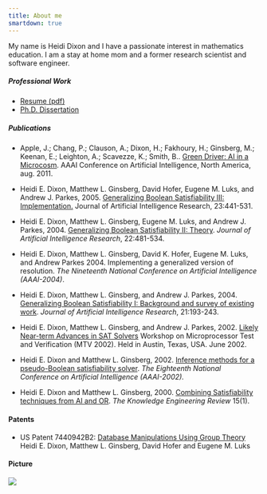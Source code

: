 ```yaml
---
title: About me
smartdown: true
---
```



My name is Heidi Dixon and I have a passionate interest in mathematics education.  I am a stay at home mom and a former research scientist and software engineer.


##### Professional Work

- [Resume (pdf)](blog/assets/content/HeidiDixonResume.pdf)
- [Ph.D. Dissertation](http://www.cirl.uoregon.edu/dixon/papers/dixonDissertation.pdf)


##### Publications

- Apple, J.; Chang, P.; Clauson, A.; Dixon, H.; Fakhoury, H.; Ginsberg, M.; Keenan, E.; Leighton, A.; Scavezze, K.; Smith, B.. [Green Driver: AI in a Microcosm](https://www.aaai.org/ocs/index.php/AAAI/AAAI11/paper/view/3648). AAAI Conference on Artificial Intelligence, North America, aug. 2011. 

- Heidi E. Dixon, Matthew L. Ginsberg, David Hofer, Eugene M. Luks, and Andrew J. Parkes, 2005. [Generalizing Boolean Satisfiability III: Implementation.](https://www.jair.org/index.php/jair/article/view/10407/24941) Journal of Artificial Intelligence Research, 23:441-531.

- Heidi E. Dixon, Matthew L. Ginsberg, Eugene M. Luks, and Andrew J. Parkes, 2004. [Generalizing Boolean Satisfiability II: Theory](https://arxiv.org/abs/1109.2134). *Journal of Artificial Intelligence Research*, 22:481-534.
                
- Heidi E. Dixon, Matthew L. Ginsberg, David K. Hofer, Eugene M. Luks, and Andrew Parkes 2004. Implementing a generalized version of resolution. *The Nineteenth National Conference on Artificial Intelligence (AAAI-2004)*.

- Heidi E. Dixon, Matthew L. Ginsberg, and Andrew J. Parkes, 2004.  [Generalizing Boolean Satisfiability I: Background and survey of existing work](https://arxiv.org/abs/1107.0040). *Journal of Artificial Intelligence Research*, 21:193-243.

- Heidi E. Dixon, Matthew L. Ginsberg, and Andrew J. Parkes, 2002. [Likely Near-term Advances in SAT Solvers](http://www.cirl.uoregon.edu/dixon/papers/CIRL-MTV.pdf) Workshop on Microprocessor Test and Verification (MTV 2002). Held in Austin, Texas, USA. June 2002.
                              
- Heidi E. Dixon and Matthew L. Ginsberg, 2002. [Inference methods for a pseudo-Boolean satisfiability solver](http://www.cirl.uoregon.edu/dixon/papers/AAAI02Dixon.pdf). *The Eighteenth National Conference on Artificial Intelligence (AAAI-2002).*
                              
- Heidi E. Dixon and Matthew L. Ginsberg, 2000. [Combining Satisfiability techniques from AI and OR](http://www.cirl.uoregon.edu/dixon/papers/ker00.pdf). *The Knowledge Engineering Review* 15(1).


#### Patents

- US Patent 7440942B2: [Database Manipulations Using Group Theory](https://patents.google.com/patent/US7440942B2/en) Heidi E. Dixon, Matthew L. Ginsberg, David Hofer and Eugene M. Luks


#### Picture

![](blog/assets/img/HeidiSmall.png)  
